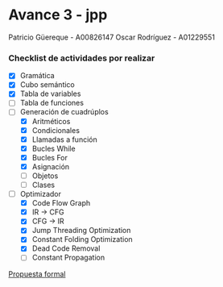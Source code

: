 # Avance 3 - jpp

Patricio Güereque - A00826147
Oscar Rodríguez - A01229551

### Checklist de actividades por realizar

- [x] Gramática
- [x] Cubo semántico
- [x] Tabla de variables
- [ ] Tabla de funciones
- [ ] Generación de cuadrúplos
  - [x] Aritméticos
  - [x] Condicionales
  - [X] Llamadas a función
  - [X] Bucles While
  - [X] Bucles For
  - [X] Asignación
  - [ ] Objetos
  - [ ] Clases
- [ ] Optimizador
  - [X] Code Flow Graph
  - [X] IR -> CFG
  - [X] CFG -> IR
  - [X] Jump Threading Optimization
  - [X] Constant Folding Optimization
  - [X] Dead Code Removal
  - [ ] Constant Propagation

[Propuesta formal](https://docs.google.com/document/d/1FuYnb089FTkQOSgJzB6nJaR7vGZ3EsW1RpiAxXvlPeI/edit?usp=sharing)
